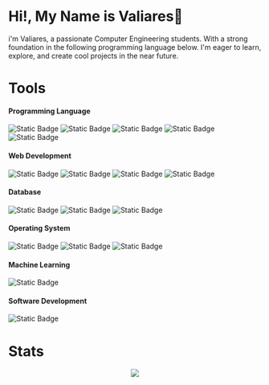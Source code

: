 # Hi!, My Name is Valiares👋
i'm Valiares, a passionate Computer Engineering students. With a strong foundation in the following programming language below. I'm eager to learn, explore, and create cool projects in the near future.

# Tools

<h4>Programming Language</h4>
<img alt="Static Badge" src="https://img.shields.io/badge/javascript-%23F7DF1E?style=flat&logo=javascript&logoColor=white&labelColor=black&color=white">
<img alt="Static Badge" src="https://img.shields.io/badge/python-%233776AB?style=flat&logo=python&logoColor=white&labelColor=black&color=white">
<img alt="Static Badge" src="https://img.shields.io/badge/php-%23777BB4?style=flat&logo=php&logoColor=white&labelColor=black&color=white">
<img alt="Static Badge" src="https://img.shields.io/badge/visual_basic-%23512BD4?style=flat&logo=.net&logoColor=white&labelColor=black&color=white">
<img alt="Static Badge" src="https://img.shields.io/badge/dart-%230175C2?style=flat&logo=dart&logoColor=white&labelColor=black&color=white">

<h4>Web Development</h4>
<img alt="Static Badge" src="https://img.shields.io/badge/html-%23E34F26?style=flat&logo=html5&logoColor=white&labelColor=black&color=white">
<img alt="Static Badge" src="https://img.shields.io/badge/laravel-%23FF2D20?style=flat&logo=laravel&logoColor=white&labelColor=black&color=white">
<img alt="Static Badge" src="https://img.shields.io/badge/bootstrap-%237952B3?style=flat&logo=bootstrap&logoColor=white&labelColor=black&color=white">
<img alt="Static Badge" src="https://img.shields.io/badge/css-%23663399?style=flat&logo=css&logoColor=white&labelColor=black&color=white">

<h4>Database</h4>
<img alt="Static Badge" src="https://img.shields.io/badge/supabase-%233FCF8E?style=flat&logo=supabase&logoColor=white&labelColor=black&color=white">
<img alt="Static Badge" src="https://img.shields.io/badge/firebase-%23DD2C00?style=flat&logo=firebase&logoColor=white&labelColor=black&color=white">
<img alt="Static Badge" src="https://img.shields.io/badge/mysql-%234479A1?style=flat&logo=mysql&logoColor=white&labelColor=black&color=white">

<h4>Operating System</h4>
<img alt="Static Badge" src="https://img.shields.io/badge/ubuntu-%23E95420?style=flat&logo=ubuntu&logoColor=white&labelColor=black&color=white">
<img alt="Static Badge" src="https://img.shields.io/badge/zorin-%2315A6F0?style=flat&logo=zorin&logoColor=white&labelColor=black&color=white">
<img alt="Static Badge" src="https://img.shields.io/badge/arch_linux-%231793D1?style=flat&logo=arch%20linux&logoColor=white&labelColor=black&color=white">

<h4>Machine Learning</h4>
<img alt="Static Badge" src="https://img.shields.io/badge/tensorflow-%23FF6F00?style=flat&logo=tensorflow&logoColor=white&labelColor=black&color=white">


<h4>Software Development</h4>
<img alt="Static Badge" src="https://img.shields.io/badge/flutter-%2302569B?style=flat&logo=flutter&labelColor=black&color=white">

# Stats
<p align="center">
  <img src="https://github-readme-stats.vercel.app/api/top-langs/?username=efreetgaming&layout=compact&bg_color=000000&text_color=FFFFFF"/>
</p>
